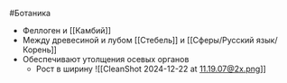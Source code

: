 #Ботаника 
- Феллоген и [[Камбий]]
- Между древесиной и лубом [[Стебель]] и [[Сферы/Русский язык/Корень]]
- Обеспечивают утолщения осевых органов 
	- Рост в ширину 
![[CleanShot 2024-12-22 at 11.19.07@2x.png]]